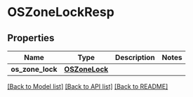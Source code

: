 # OSZoneLockResp

## Properties
Name | Type | Description | Notes
------------ | ------------- | ------------- | -------------
**os_zone_lock** | [**OSZoneLock**](OSZoneLock.md) |  | 

[[Back to Model list]](../README.md#documentation-for-models) [[Back to API list]](../README.md#documentation-for-api-endpoints) [[Back to README]](../README.md)


